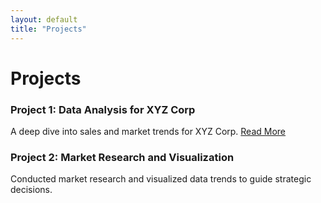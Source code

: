 ```yaml
---
layout: default
title: "Projects"
---
```


# Projects

### Project 1: Data Analysis for XYZ Corp
A deep dive into sales and market trends for XYZ Corp. [Read More](projects/project1.md)

### Project 2: Market Research and Visualization
Conducted market research and visualized data trends to guide strategic decisions.
